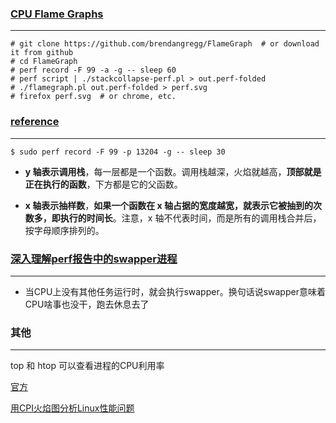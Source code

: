 ### [CPU Flame Graphs](https://www.brendangregg.com/FlameGraphs/cpuflamegraphs.html#C++)

---

```
# git clone https://github.com/brendangregg/FlameGraph  # or download it from github
# cd FlameGraph
# perf record -F 99 -a -g -- sleep 60
# perf script | ./stackcollapse-perf.pl > out.perf-folded
# ./flamegraph.pl out.perf-folded > perf.svg
# firefox perf.svg  # or chrome, etc.
```





### [reference](https://www.ruanyifeng.com/blog/2017/09/flame-graph.html)

---

```
$ sudo perf record -F 99 -p 13204 -g -- sleep 30
```

* **y 轴表示调用栈**，每一层都是一个函数。调用栈越深，火焰就越高，**顶部就是正在执行的函数**，下方都是它的父函数。

* **x 轴表示抽样数**，**如果一个函数在 x 轴占据的宽度越宽，就表示它被抽到的次数多，即执行的时间长**。注意，x 轴不代表时间，而是所有的调用栈合并后，按字母顺序排列的。





### [深入理解perf报告中的swapper进程](https://www.jianshu.com/p/c41cac2826ea)

---

* 当CPU上没有其他任务运行时，就会执行swapper。换句话说swapper意味着CPU啥事也没干，跑去休息去了





### 其他

---

top 和 htop 可以查看进程的CPU利用率

[官方](https://www.brendangregg.com/flamegraphs.html)

[用CPI火焰图分析Linux性能问题](https://cloud.tencent.com/developer/article/1517979)

